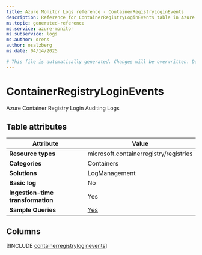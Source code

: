 ```yaml
---
title: Azure Monitor Logs reference - ContainerRegistryLoginEvents
description: Reference for ContainerRegistryLoginEvents table in Azure Monitor Logs.
ms.topic: generated-reference
ms.service: azure-monitor
ms.subservice: logs
ms.author: orens
author: osalzberg
ms.date: 04/14/2025

# This file is automatically generated. Changes will be overwritten. Do not change this file directly.
---
```


# ContainerRegistryLoginEvents

Azure Container Registry Login Auditing Logs


## Table attributes

|Attribute|Value|
|---|---|
|**Resource types**|microsoft.containerregistry/registries|
|**Categories**|Containers|
|**Solutions**| LogManagement|
|**Basic log**|No|
|**Ingestion-time transformation**|Yes|
|**Sample Queries**|[Yes](/azure/azure-monitor/reference/queries/containerregistryloginevents)|



## Columns
  
[!INCLUDE [containerregistryloginevents](~/reusable-content/ce-skilling/azure/includes/azure-monitor/reference/tables/containerregistryloginevents-include.md)]
